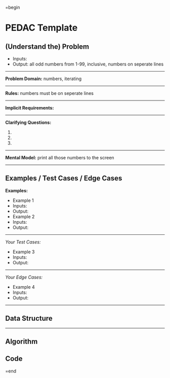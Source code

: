=begin

PEDAC Template
==============

(Understand the) Problem
------------------------

-  Inputs:
-  Output: all odd numbers from 1-99, inclusive, numbers on seperate lines

---

**Problem Domain:**
numbers, iterating

---

**Rules:**
numbers must be on seperate lines

---

**Implicit Requirements:**

---

**Clarifying Questions:**

1.
2.
3.

---

**Mental Model:**
print all those numbers to the screen

---

Examples / Test Cases / Edge Cases
----------------------------------

**Examples:**

-  Example 1
  -  Inputs:
  -  Output:
-  Example 2
  -  Inputs:
  -  Output:

---

_Your Test Cases:_

-  Example 3
  -  Inputs:
  -  Output:

---

_Your Edge Cases:_

-  Example 4
  -  Inputs:
  -  Output:

---

Data Structure
--------------

---

Algorithm
---------

Code
----

=end
